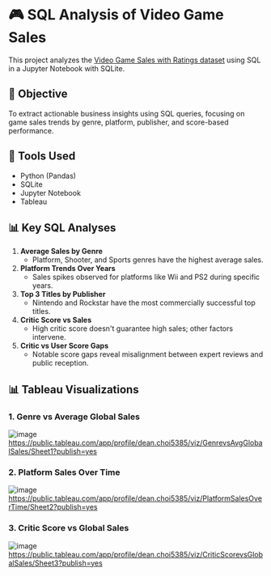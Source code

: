 # 🎮 SQL Analysis of Video Game Sales

This project analyzes the [Video Game Sales with Ratings dataset](https://www.kaggle.com/datasets/rush4ratio/video-game-sales-with-ratings) using SQL in a Jupyter Notebook with SQLite.

## 📌 Objective
To extract actionable business insights using SQL queries, focusing on game sales trends by genre, platform, publisher, and score-based performance.

## 🧰 Tools Used
- Python (Pandas)
- SQLite
- Jupyter Notebook
- Tableau

## 📊 Key SQL Analyses

1. **Average Sales by Genre**
   - Platform, Shooter, and Sports genres have the highest average sales.
2. **Platform Trends Over Years**
   - Sales spikes observed for platforms like Wii and PS2 during specific years.
3. **Top 3 Titles by Publisher**
   - Nintendo and Rockstar have the most commercially successful top titles.
4. **Critic Score vs Sales**
   - High critic score doesn't guarantee high sales; other factors intervene.
5. **Critic vs User Score Gaps**
   - Notable score gaps reveal misalignment between expert reviews and public reception.
  
## 📊 Tableau Visualizations

### 1. Genre vs Average Global Sales
![image](https://github.com/user-attachments/assets/0cc8680f-7e7c-4e99-8ed9-238b247f6cd4)
https://public.tableau.com/app/profile/dean.choi5385/viz/GenrevsAvgGlobalSales/Sheet1?publish=yes

### 2. Platform Sales Over Time
![image](https://github.com/user-attachments/assets/ba17f013-1a04-458d-9b6b-fce092147835)
https://public.tableau.com/app/profile/dean.choi5385/viz/PlatformSalesOverTime/Sheet2?publish=yes

### 3. Critic Score vs Global Sales
![image](https://github.com/user-attachments/assets/049a042d-9d80-4fad-8659-af0ad90904be)
https://public.tableau.com/app/profile/dean.choi5385/viz/CriticScorevsGlobalSales/Sheet3?publish=yes



